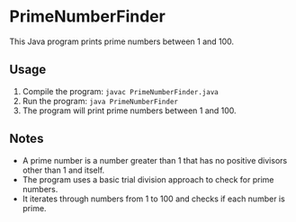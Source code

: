 # PrimeNumberFinder

This Java program prints prime numbers between 1 and 100.

## Usage

1. Compile the program: `javac PrimeNumberFinder.java`
2. Run the program: `java PrimeNumberFinder`
3. The program will print prime numbers between 1 and 100.

## Notes

- A prime number is a number greater than 1 that has no positive divisors other than 1 and itself.
- The program uses a basic trial division approach to check for prime numbers.
- It iterates through numbers from 1 to 100 and checks if each number is prime.

